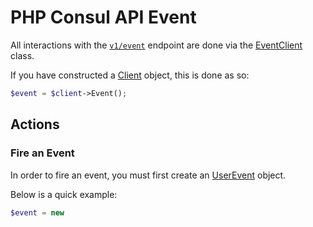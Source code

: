 # PHP Consul API Event

All interactions with the [`v1/event`](https://www.consul.io/docs/agent/http/event.html) endpoint
are done via the [EventClient](./src/Event/EventClient.php) class.

If you have constructed a [Client](./src/Client.php) object, this is done as so:

```php
$event = $client->Event();
```

## Actions

### Fire an Event

In order to fire an event, you must first create an [UserEvent](./src/Event/UserEvent.php)
object.

Below is a quick example:

```php
$event = new
```